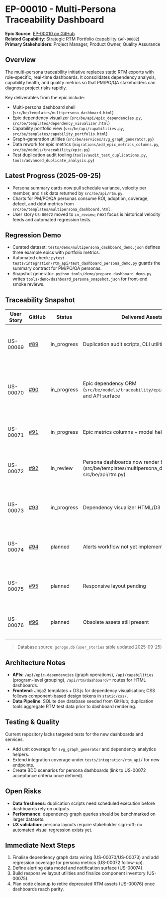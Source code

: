 # EP-00010 - Multi-Persona Traceability Dashboard

**Epic Source**: [EP-00010 on GitHub](https://github.com/QHuuT/gonogo/issues/88)  
**Related Capability**: Strategic RTM Portfolio (capability `CAP-00002`)  
**Primary Stakeholders**: Project Manager, Product Owner, Quality Assurance

## Overview
The multi-persona traceability initiative replaces static RTM exports with role-specific, real-time dashboards. It consolidates dependency analysis, capability health, and quality metrics so that PM/PO/QA stakeholders can diagnose project risks rapidly.

Key deliverables from the epic include:
- Multi-persona dashboard shell (`src/be/templates/multipersona_dashboard.html`)
- Epic dependency visualizer (`src/be/api/epic_dependencies.py`, `src/be/templates/dependency_visualizer.html`)
- Capability portfolio view (`src/be/api/capabilities.py`, `src/be/templates/capability_portfolio.html`)
- Graph-generation utilities (`src/be/services/svg_graph_generator.py`)
- Data rework for epic metrics (`migrations/add_epic_metrics_columns.py`, `src/be/models/traceability/epic.py`)
- Test duplication audit tooling (`tools/audit_test_duplications.py`, `tools/advanced_duplicate_analysis.py`)

## Latest Progress (2025-09-25)
- Persona summary cards now pull schedule variance, velocity per member, and risk data returned by `src/be/api/rtm.py`.
- Charts for PM/PO/QA personas consume ROI, adoption, coverage, defect, and debt metrics from `src/be/templates/multipersona_dashboard.html`.
- User story `US-00072` moved to `in_review`; next focus is historical velocity feeds and automated regression tests.

## Regression Demo
- Curated dataset: `tests/demo/multipersona_dashboard_demo.json` defines three example epics with portfolio metrics.
- Automated check: `pytest tests/integration/rtm_api/test_dashboard_persona_demo.py` guards the summary contract for PM/PO/QA personas.
- Snapshot generator: `python tools/demo/prepare_dashboard_demo.py` writes `tools/demo/dashboard_persona_snapshot.json` for front-end smoke reviews.

## Traceability Snapshot
| User Story | GitHub | Status | Delivered Assets | Next Step |
| --- | --- | --- | --- | --- |
| US-00069 | [#89](https://github.com/QHuuT/gonogo/issues/89) | in_progress | Duplication audit scripts, CLI utilities in `tools/` | Run audit end-to-end, feed results into dashboard KPIs |
| US-00070 | [#90](https://github.com/QHuuT/gonogo/issues/90) | in_progress | Epic dependency ORM (`src/be/models/traceability/epic_dependency.py`) and API surface | Wire dependency graph data to dashboards, add regression tests |
| US-00071 | [#91](https://github.com/QHuuT/gonogo/issues/91) | in_progress | Epic metrics columns + model helpers | Calculate live metrics and expose them via dashboards |
| US-00072 | [#92](https://github.com/QHuuT/gonogo/issues/92) | in_review | Persona dashboards now render backend metrics (src/be/templates/multipersona_dashboard.html, src/be/api/rtm.py) | Add automated regression tests and velocity history feed |
| US-00073 | [#93](https://github.com/QHuuT/gonogo/issues/93) | in_progress | Dependency visualizer HTML/D3 shell | Connect REST data, add cycle/critical path overlays |
| US-00074 | [#94](https://github.com/QHuuT/gonogo/issues/94) | planned | Alerts workflow not yet implemented | Design alert rules + persistence, integrate with dashboards |
| US-00075 | [#95](https://github.com/QHuuT/gonogo/issues/95) | planned | Responsive layout pending | Define component layout tokens & CSS breakpoints |
| US-00076 | [#96](https://github.com/QHuuT/gonogo/issues/96) | planned | Obsolete assets still present | Catalogue removals and create cleanup migration |

> Database source: `gonogo.db` (`user_stories` table updated 2025-09-25)

## Architecture Notes
- **APIs**: `/api/epic-dependencies` (graph operations), `/api/capabilities` (program-level grouping), `/api/rtm/dashboard/*` routes for HTML dashboards.
- **Frontend**: Jinja2 templates + D3.js for dependency visualisation; CSS follows component-based design tokens in `static/css/`.
- **Data Pipeline**: SQLite dev database seeded from GitHub; duplication tools aggregate RTM test data prior to dashboard rendering.

## Testing & Quality
Current repository lacks targeted tests for the new dashboards and services.
- Add unit coverage for `svg_graph_generator` and dependency analytics helpers.
- Extend integration coverage under `tests/integration/rtm_api/` for new endpoints.
- Create BDD scenarios for persona dashboards (link to US-00072 acceptance criteria once defined).

## Open Risks
- **Data freshness**: duplication scripts need scheduled execution before dashboards rely on outputs.
- **Performance**: dependency graph queries should be benchmarked on larger datasets.
- **UX validation**: persona layouts require stakeholder sign-off; no automated visual regression exists yet.

## Immediate Next Steps
1. Finalise dependency graph data wiring (US-00070/US-00073) and add regression coverage for persona metrics (US-00072 follow-up).
2. Define alerting data model and notification surface (US-00074).
3. Build responsive layout utilities and finalize component inventory (US-00075).
4. Plan code cleanup to retire deprecated RTM assets (US-00076) once dashboards reach parity.



